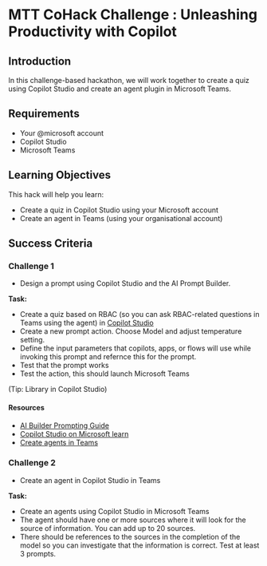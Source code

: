 # MTT CoHack Challenge : Unleashing Productivity with Copilot

## Introduction

In this challenge-based hackathon, we will work together to create a quiz using Copilot Studio and create an agent plugin in Microsoft Teams. 

## Requirements

- Your @microsoft account
- Copilot Studio
- Microsoft Teams

## Learning Objectives

This hack will help you learn:

- Create a quiz in Copilot Studio using your Microsoft account
- Create an agent in Teams (using your organisational account) 

## Success Criteria

### Challenge 1

- Design a prompt using Copilot Studio and the AI Prompt Builder.

**Task:**
* Create a quiz based on RBAC (so you can ask RBAC-related questions in Teams using the agent)  in [Copilot Studio](https://copilotstudio.microsoft.com "Copilot Studio")
* Create a new prompt action. Choose Model and adjust temperature setting.
* Define the input parameters that copilots, apps, or flows will use while invoking this prompt and refernce this for the prompt. 
* Test that the prompt works
* Test the action, this should launch Microsoft Teams

(Tip: Library in Copilot Studio)
#### Resources

- [AI Builder Prompting Guide](https://aka.ms/learn-ai-builder-prompting-guide)
- [Copilot Studio on Microsoft learn](https://learn.microsoft.com/en-us/microsoft-copilot-studio/fundamentals-what-is-copilot-studio)
- [Create agents in Teams](https://learn.microsoft.com/en-us/microsoft-copilot-studio/microsoft-copilot-extend-copilot-extensions)

### Challenge 2
- Create an agent in Copilot Studio in Teams

**Task:**
* Create an agents using Copilot Studio in Microsoft Teams
* The agent should have one or more sources where it will look for the source of information. You can add up to 20 sources.
* There should be references to the sources in the completion of the model so you can investigate that the information is correct. Test at least 3 prompts.

